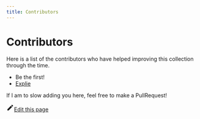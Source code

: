 ```yaml
---
title: Contributors
---
```


# Contributors

Here is a list of the contributors who have helped improving this collection through the time.

- Be the first!
- [Explie](https://github.com/Explie)

If I am to slow adding you here, feel free to make a PullRequest!

<footer class="theme-doc-footer docusaurus-mt-lg"><div class="theme-doc-footer-edit-meta-row row"><div class="col"><a href="https://github.com/Explie/DFIR-playbooks-and-wiki/blob/main/src/pages/contributors.md" target="_blank" rel="noreferrer noopener" class="theme-edit-this-page"><svg fill="currentColor" height="20" width="20" viewBox="0 0 40 40" class="iconEdit_node_modules-@docusaurus-theme-classic-lib-theme-Icon-Edit-styles-module" aria-hidden="true"><g><path d="m34.5 11.7l-3 3.1-6.3-6.3 3.1-3q0.5-0.5 1.2-0.5t1.1 0.5l3.9 3.9q0.5 0.4 0.5 1.1t-0.5 1.2z m-29.5 17.1l18.4-18.5 6.3 6.3-18.4 18.4h-6.3v-6.2z"></path></g></svg>Edit this page</a></div><div class="col lastUpdated_node_modules-@docusaurus-theme-classic-lib-theme-DocItem-Footer-styles-module"></div></div></footer>